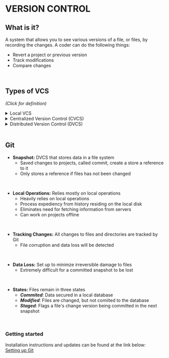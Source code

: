 # VERSION CONTROL


## What is it?

A system that allows you to see various versions of a file, or files, by recording the changes. A coder can do the following things:

- Revert a project or previous version
- Track modifications
- Compare changes
<br>

## Types of VCS

*(Click for definition)*

<details>
<summary>Local VCS</summary>
<p> 
A single database on a hard drive that stores file changes
- Local database 
</p>
</details>

<details>
<summary>Centralized Version Control (CVCS)</summary>
<p>
A single server that stores all file changes and versions

- Streamlines collaboration
- Eliminates need for local databases
- More administrative control 
</p>
</details>

<details>
<summary>Distributed Version Control (DVCS)</summary>
<p>
Multiple mirrored repositories

- Assists in various ways of collaborating
- Addresses vulnerability of a server as a single point of failure
- Can replace lost information through data backups
</p>
</details>
<br>

## Git

- **Snapshot:** DVCS that stores data in a file system
  - Saved changes to projects, called commit, create a store a reference to it
  - Only stores a reference if files has not been changed 
<br>
 
- **Local Operations:** Relies mostly on local operations
  - Heavily relies on local operations
  - Process expediency from history residing on the local disk
  - Eliminates need for fetching information from servers
  - Can work on projects offline 
 <br>
 
- **Tracking Changes:** All changes to files and directories are tracked by Git
  - File corruption and data loss will be detected 
<br>

- **Data Loss:** Set up to minimze irreversible damage to files
  - Extremely difficult for a committed snapshot to be lost
<br>

- **States:** Files remain in three states
  - ***Commited***: Data secured in a local database
  - ***Modified***: Files are changed, but not comiited to the database
  - ***Staged***: Flags a file's change version being committed in the next snapshot
<br>

### Getting started

Installation instructions and updates can be found at the link below:
<br>
[Setting up Git](https://blog.udemy.com/git-tutorial-a-comprehensive-guide/)
